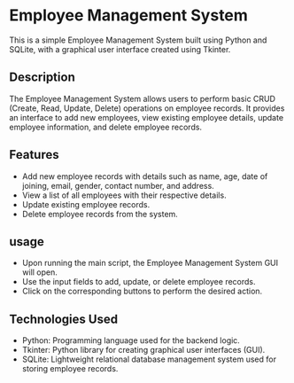 # Employee Management System

This is a simple Employee Management System built using Python and SQLite, with a graphical user interface created using Tkinter.

## Description

The Employee Management System allows users to perform basic CRUD (Create, Read, Update, Delete) operations on employee records. It provides an interface to add new employees, view existing employee details, update employee information, and delete employee records.

## Features

- Add new employee records with details such as name, age, date of joining, email, gender, contact number, and address.
- View a list of all employees with their respective details.
- Update existing employee records.
- Delete employee records from the system.

## usage
- Upon running the main script, the Employee Management System GUI will open.
- Use the input fields to add, update, or delete employee records.
- Click on the corresponding buttons to perform the desired action.

## Technologies Used

- Python: Programming language used for the backend logic.
- Tkinter: Python library for creating graphical user interfaces (GUI).
- SQLite: Lightweight relational database management system used for storing employee records.
